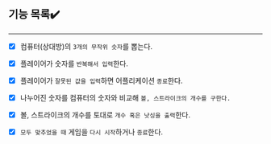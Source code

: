 ## 기능 목록✔️

---

- [x] 컴퓨터(상대방)의 `3개의 무작위 숫자`를 뽑는다.

- [x] 플레이어가 숫자를 `반복해서 입력`한다.

- [x] 플레이어가 `잘못된 값을 입력`하면 어플리케이션 `종료`한다.

- [x] 나누어진 숫자를 컴퓨터의 숫자와 비교해 `볼, 스트라이크의 개수를 구한다.`

- [x] 볼, 스트라이크의 개수를 토대로 `개수 혹은 낫싱을 출력`한다.

- [x] `모두 맞추었을 때` 게임을 `다시 시작`하거나 `종료`한다.
